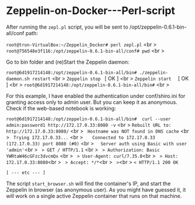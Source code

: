 # Zeppelin-on-Docker---Perl-script


After running the ``zepl.pl`` script, you will be sent to /opt/zeppelin-0.6.1-bin-all/conf path:

``root@tron-VirtualBox:~/Zeppelin_Docker# perl zepl.pl`` <br \>
``root@756548e3f116:/opt/zeppelin-0.6.1-bin-all/conf# pwd`` <br \>


Go to bin folder and (re)Start the Zeppelin daemon:

``root@6d1917214148:/opt/zeppelin-0.6.1-bin-all/bin# ./zeppelin-daemon.sh restart``  <br \>
``Zeppelin stop ``                                             [  OK  ]  <br \>
``Zeppelin start  ``                                           [  OK  ] <br \>
``root@6d1917214148:/opt/zeppelin-0.6.1-bin-all/bin#``  <br \>


For this example, I have enabled the authentication under conf/shiro.ini for granting access only to admin user. But you can keep it as anonymous.
Check if the web-based notebook is working:

``root@6d1917214148:/opt/zeppelin-0.6.1-bin-all/bin#  curl --user admin:password1 http://172.17.0.33:8080 -v`` <br \> 
`` Rebuilt URL to: http://172.17.0.33:8080/ `` <br \> 
`` Hostname was NOT found in DNS cache``  <br \> 
`` Trying 172.17.0.33...`` <br \> 
``   Connected to 172.17.0.33 (172.17.0.33) port 8080 (#0)`` <br \> 
``   Server auth using Basic with user 'admin' ``<br \> 
`` > GET / HTTP/1.1`` <br \> 
`` > Authorization: Basic YWRtaW46cGFzc3dvcmQx`` <br \> 
`` > User-Agent: curl/7.35.0``<br \> 
`` > Host: 172.17.0.33:8080``<br \> 
`` > Accept: */*``<br \> 
`` >``<br \> 
`` < HTTP/1.1 200 OK ``       

``[ --- etc --- ]`` 


The script ``start_browser.sh`` will find the container's IP, and start the Zeppelin in browser (as anonymous user). 
As you might have guessed it, it will work on a single active Zeppelin container that runs on that machine. 
